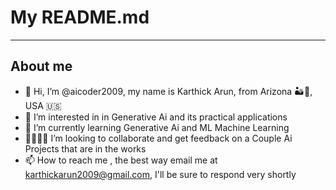 # My README.md
***
## About me
- 👋 Hi, I’m @aicoder2009, my name is Karthick Arun, from Arizona 🏜️🌵, USA 🇺🇸
- 👀 I’m interested in in Generative Ai and its practical applications
- 🌱 I’m currently learning Generative Ai and ML Machine Learning
- 🫱🏾‍🫲🏻 I’m looking to collaborate and get feedback on a Couple Ai Projects that are in the works
- 📫 How to reach me , the best way email me at karthickarun2009@gmail.com, I'll be sure to respond very shortly
<!-- ## My projects showcase
this is a showcase for my projects.
***
## Aigenie
As you may of already seen one of my github organizations is _Aigenie_&trade;, Aigenie is an ai company I founded and am CEO of, we are focused on the future ai and ai tools and producing those tools to help people be productive, our mission is to "Revolutionize the future of AI".<sup>*</sup>
***
## Follow me on mine and my company (Aigenie) socials
Follow me and my companys' socials by visiting my bio link here: [Click here to view my bio link](https://karthickarun.streamlit.app/)
